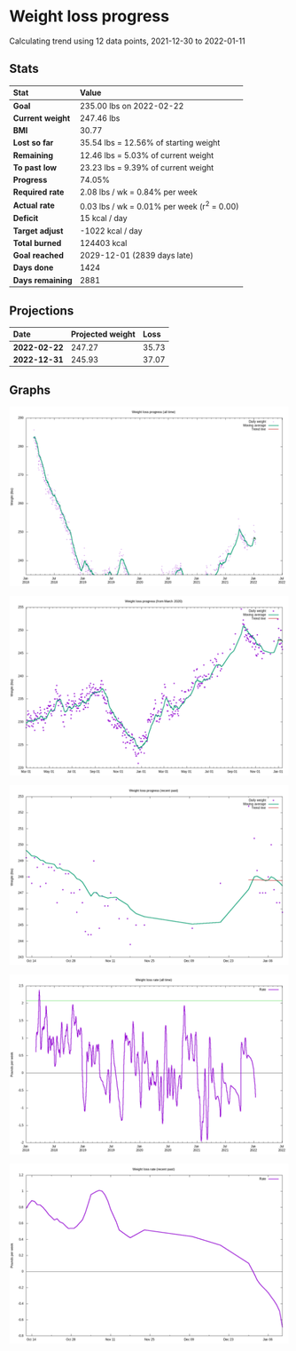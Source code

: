 # Weight loss progress

Calculating trend using 12 data points, 2021-12-30 to 2022-01-11

## Stats

Stat|Value
:-|:-
**Goal**|235.00 lbs on 2022-02-22
**Current weight**|247.46 lbs
**BMI**|30.77
**Lost so far**|35.54 lbs = 12.56% of starting weight
**Remaining**|12.46 lbs =  5.03% of current  weight
**To past low**|23.23 lbs =  9.39% of current  weight
**Progress**|74.05%
**Required rate**|2.08 lbs / wk = 0.84% per week
**Actual rate**|0.03 lbs / wk = 0.01% per week  (r<sup>2</sup> = 0.00)
**Deficit**|15 kcal / day
**Target adjust**|-1022 kcal / day
**Total burned**|124403 kcal
**Goal reached**|2029-12-01 (2839 days late)
**Days done**|1424
**Days remaining**|2881

## Projections

Date|Projected weight|Loss
:-|:-|:-
**2022-02-22**|247.27|35.73
**2022-12-31**|245.93|37.07

## Graphs

![](weight-graph-alltime.png)

![](weight-graph-covid.png)

![](weight-graph-recent.png)

![](rate-graph-alltime.png)

![](rate-graph-recent.png)

